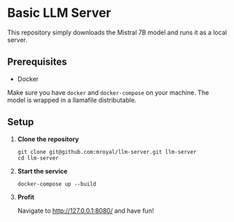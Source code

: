 # Basic LLM Server

This repository simply downloads the Mistral 7B model and runs it as a local server.

## Prerequisites

- Docker

Make sure you have `docker` and `docker-compose` on your machine. The model is wrapped in a llamafile distributable.

## Setup

1. **Clone the repository**

    ```
    git clone git@github.com:mroyal/llm-server.git llm-server
    cd llm-server
    ```

2. **Start the service**

    ```
    docker-compose up --build
    ```

3. **Profit**

   Navigate to http://127.0.0.1:8080/ and have fun!
